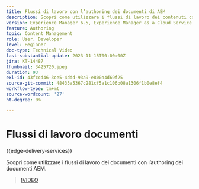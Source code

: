 ```yaml
---
title: Flussi di lavoro con l’authoring dei documenti di AEM
description: Scopri come utilizzare i flussi di lavoro dei contenuti con l’authoring dei documenti AEM.
version: Experience Manager 6.5, Experience Manager as a Cloud Service
feature: Authoring
topic: Content Management
role: User, Developer
level: Beginner
doc-type: Technical Video
last-substantial-update: 2023-11-15T00:00:00Z
jira: KT-14487
thumbnail: 3425720.jpeg
duration: 93
exl-id: 43fccd46-3ce5-4ddd-93a9-e800a4d69f25
source-git-commit: 48433a5367c281cf5a1c106b08a1306f1b0e8ef4
workflow-type: tm+mt
source-wordcount: '27'
ht-degree: 0%

---
```


# Flussi di lavoro documenti

{{edge-delivery-services}}

Scopri come utilizzare i flussi di lavoro dei documenti con l’authoring dei documenti AEM.

>[!VIDEO](https://video.tv.adobe.com/v/3425720/?learn=on)
